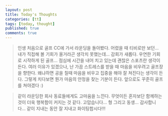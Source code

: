 ```yaml
---
layout: post
title: Today's Thoughts
categories: [tt]
tags: [today, thought]
published: true
comments: true
---
```


> 인생 처음으로 골프 CC에 가서 라운딩을 돌아봤다.
> 어렸을 때 티비로만 보던... 내가 직접해 볼 기회가 올거라곤 생각치 못했는데...
> 감회가 새롭다. 
> 우연한 기회로 시작하게 된 골프...
> 점심에 시간을 내어 치고 있는데 괜찮은 스포츠란 생각이 든다.
> 여러 이유가 있겠으나, 난 가끔 스트레스를 받을 때 마음을 비우려고 골프장을 향한다.
> 왜냐하면 공을 칠때 마음을 비우고 집중을 해야 잘 쳐진다는 생각이 든다.
> 그렇게 치다보면 뭔가 마음의 안정을 찾는 기분이 든다.
> 앞으로도 꾸준히 골프를 쳐야겠다 :)

> 같이 라운딩한 회사 동료들에게도 고마움을 느낀다.
> 무엇이든 혼자보단 함께하는 것이 더욱 행복함이 커지는 것 같다.
> 고맙습니다... 형 그리고 동생... 감사합니다...
> 같이 지내는 동안 잘 지내고 화이팅합시다!!!